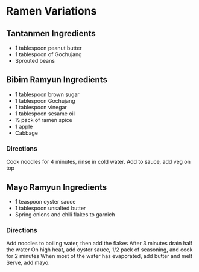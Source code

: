 # Ramen Variations

## Tantanmen Ingredients

- 1 tablespoon peanut butter
- 1 tablespoon of Gochujang
- Sprouted beans

## Bibim Ramyun Ingredients

- 1 tablespoon brown sugar
- 1 tablespoon Gochujang
- 1 tablespoon vinegar
- 1 tablespoon sesame oil
- &#189; pack of ramen spice
- 1 apple
- Cabbage

### Directions

Cook noodles for 4 minutes, rinse in cold water. Add to sauce, add veg on top

## Mayo Ramyun Ingredients

- 1 teaspoon oyster sauce
- 1 tablespoon unsalted butter
- Spring onions and chili flakes to garnich

### Directions

Add noodles to boiling water, then add the flakes
After 3 minutes drain half the water
On high heat, add oyster sauce, 1/2 pack of seasoning, and cook for 2 minutes
When most of the water has evaporated, add butter and melt
Serve, add mayo.
